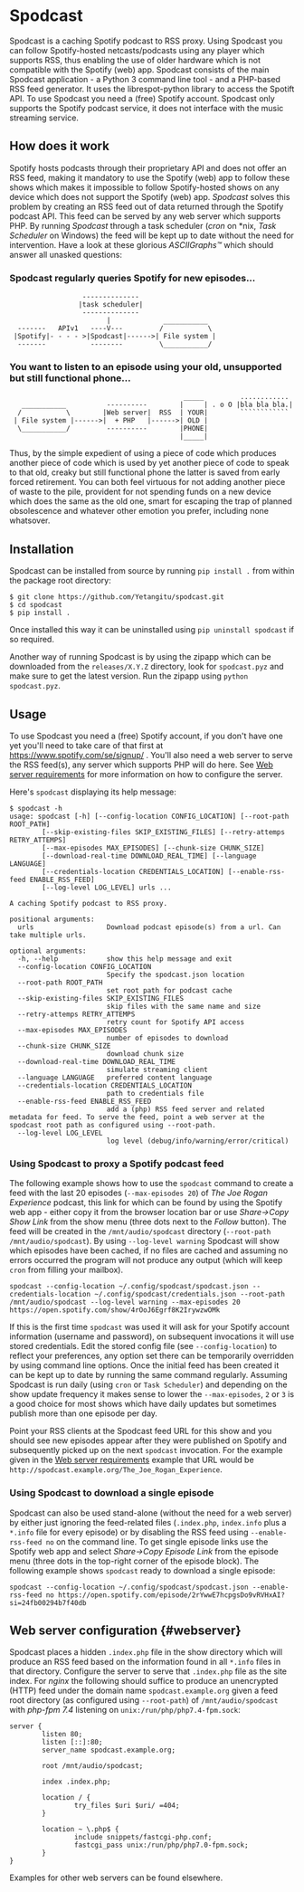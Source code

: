 # Spodcast

Spodcast is a caching Spotify podcast to RSS proxy. Using Spodcast you can follow Spotify-hosted netcasts/podcasts using any player which supports RSS, thus enabling the use of older hardware which is not compatible with the Spotify (web) app. Spodcast consists of the main Spodcast application - a Python 3 command line tool - and a PHP-based RSS feed generator. It uses the librespot-python library to access the Spotift API. To use Spodcast you need a (free) Spotify account.
Spodcast only supports the Spotify podcast service, it does not interface with the music streaming service.

## How does it work

Spotify hosts podcasts through their proprietary API and does not offer an RSS feed, making it mandatory to use the Spotify (web) app to follow these shows which makes it impossible to follow Spotify-hosted shows on any device which does not support the Spotify (web) app. *Spodcast* solves this problem by creating an RSS feed out of data returned through the Spotify podcast API. This feed can be served by any web server which supports PHP. By running *Spodcast* through a task scheduler (*cron* on \*nix, *Task Scheduler* on Windows) the feed will be kept up to date without the need for intervention. Have a look at these glorious *ASCIIGraphs™* which should answer all unasked questions:

### Spodcast regularly queries Spotify for new episodes...
```
                  --------------
                 |task scheduler|
                  --------------
                        |             ___________
  -------   APIv1   ----V---         /           \
 |Spotify|- - - - >|Spodcast|------>| File system |
  -------           --------         \___________/
```
### You want to listen to an episode using your old, unsupported but still functional phone...
```
                                           _____         ............
   ___________          ----------        |     | . o O |bla bla bla.|
  /           \        |Web server|  RSS  | YOUR|        ````````````
 | File system |------>|  + PHP   |------>| OLD |
  \___________/         ----------        |PHONE|
                                          |_____|

```
Thus, by the simple expedient of using a piece of code which produces another piece of code which is used by yet another piece of code to speak to that old, creaky but still functional phone the latter is saved from early forced retirement. You can both feel virtuous for not adding another piece of waste to the pile, provident for not spending funds on a new device which does the same as the old one, smart for escaping the trap of planned obsolescence and whatever other emotion you prefer, including none whatsover.

## Installation

Spodcast can be installed from source by running `pip install .` from within the package root directory:
```shell
$ git clone https://github.com/Yetangitu/spodcast.git
$ cd spodcast
$ pip install .
```
Once installed this way it can be uninstalled using `pip uninstall spodcast` if so required.

Another way of running Spodcast is by using the zipapp which can be downloaded from the `releases/X.Y.Z` directory, look for `spodcast.pyz` and make sure to get the latest version. Run the zipapp using `python spodcast.pyz`.

## Usage
To use Spodcast you need a (free) Spotify account, if you don't have one yet you'll need to take care of that first at https://www.spotify.com/se/signup/ . You'll also need a web server to serve the RSS feed(s), any server which supports PHP will do here. See [Web server requirements](#webserver) for more information on how to configure the server.

Here's `spodcast` displaying its help message:
```
$ spodcast -h
usage: spodcast [-h] [--config-location CONFIG_LOCATION] [--root-path ROOT_PATH]
        [--skip-existing-files SKIP_EXISTING_FILES] [--retry-attemps RETRY_ATTEMPS]
        [--max-episodes MAX_EPISODES] [--chunk-size CHUNK_SIZE]
        [--download-real-time DOWNLOAD_REAL_TIME] [--language LANGUAGE]
        [--credentials-location CREDENTIALS_LOCATION] [--enable-rss-feed ENABLE_RSS_FEED]
        [--log-level LOG_LEVEL] urls ...

A caching Spotify podcast to RSS proxy.

positional arguments:
  urls                  Download podcast episode(s) from a url. Can take multiple urls.

optional arguments:
  -h, --help            show this help message and exit
  --config-location CONFIG_LOCATION
                        Specify the spodcast.json location
  --root-path ROOT_PATH
                        set root path for podcast cache
  --skip-existing-files SKIP_EXISTING_FILES
                        skip files with the same name and size
  --retry-attemps RETRY_ATTEMPS
                        retry count for Spotify API access
  --max-episodes MAX_EPISODES
                        number of episodes to download
  --chunk-size CHUNK_SIZE
                        download chunk size
  --download-real-time DOWNLOAD_REAL_TIME
                        simulate streaming client
  --language LANGUAGE   preferred content language
  --credentials-location CREDENTIALS_LOCATION
                        path to credentials file
  --enable-rss-feed ENABLE_RSS_FEED
                        add a (php) RSS feed server and related metadata for feed. To serve the feed, point a web server at the spodcast root path as configured using --root-path.
  --log-level LOG_LEVEL
                        log level (debug/info/warning/error/critical)
```
### Using Spodcast to proxy a Spotify podcast feed
The following example shows how to use the `spodcast` command to create a feed with the last 20 episodes (`--max-episodes 20`) of _The Joe Rogan Experience_ podcast, this link for which can be found by using the Spotify web app - either copy it from the browser location bar or use _Share->Copy Show Link_ from the show menu (three dots next to the _Follow_ button). The feed will be created in the `/mnt/audio/spodcast` directory (`--root-path /mnt/audio/spodcast`). By using `--log-level warning` Spodcast will show which episodes have been cached, if no files are cached and assuming no errors occurred the program will not produce any output (which will keep `cron` from filling your mailbox).
```
spodcast --config-location ~/.config/spodcast/spodcast.json --credentials-location ~/.config/spodcast/credentials.json --root-path /mnt/audio/spodcast --log-level warning --max-episodes 20 https://open.spotify.com/show/4rOoJ6Egrf8K2IrywzwOMk
```
If this is the first time `spodcast` was used it will ask for your Spotify account information (username and password), on subsequent invocations it will use stored credentials. Edit the stored config file (see `--config-location`) to reflect your preferences, any option set there can be temporarily overridden by using command line options.
Once the initial feed has been created it can be kept up to date by running the same command regularly. Assuming Spodcast is run daily (using `cron` or `Task Scheduler`) and depending on the show update frequency it makes sense to lower the `--max-episodes`, `2` or `3` is a good choice for most shows which have daily updates but sometimes publish more than one episode per day.

Point your RSS clients at the Spodcast feed URL for this show and you should see new episodes appear after they were published on Spotify and subsequently picked up on the next `spodcast` invocation. For the example given in the [Web server requirements](#webserver) example that URL would be `http://spodcast.example.org/The_Joe_Rogan_Experience`.

### Using Spodcast to download a single episode
Spodcast can also be used stand-alone (without the need for a web server) by either just ignoring the feed-related files (`.index.php`, `index.info` plus a `*.info` file for every episode) or by disabling the RSS feed using `--enable-rss-feed no` on the command line. To get single episode links use the Spotify web app and select _Share->Copy Episode Link_ from the episode menu (three dots in the top-right corner of the episode block). The following example shows `spodcast` ready to download a single episode:
```
spodcast --config-location ~/.config/spodcast/spodcast.json --enable-rss-feed no https://open.spotify.com/episode/2rYwwE7hcpgsDo9vRVHxAI?si=24fb00294b7f40db
```
## Web server configuration {#webserver}
Spodcast places a hidden `.index.php` file in the show directory which will produce an RSS feed based on the information found in all `*.info` files in that directory. Configure the server to serve that `.index.php` file as the site index. For _nginx_ the following should suffice to produce an unencrypted (HTTP) feed under the domain name `spodcast.example.org` given a feed root directory (as configured using `--root-path`) of `/mnt/audio/spodcast` with _php-fpm 7.4_ listening on `unix:/run/php/php7.4-fpm.sock`:
```
server {
        listen 80;
        listen [::]:80;
        server_name spodcast.example.org;

        root /mnt/audio/spodcast;

        index .index.php;

        location / {
                try_files $uri $uri/ =404;
        }

        location ~ \.php$ {
                include snippets/fastcgi-php.conf;
                fastcgi_pass unix:/run/php/php7.0-fpm.sock;
        }
}
```
Examples for other web servers can be found elsewhere.
